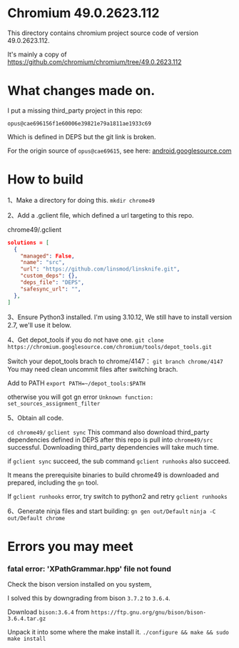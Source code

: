 # Chromium 49.0.2623.112

This directory contains chromium project source code of version 49.0.2623.112.

It's mainly a copy of https://github.com/chromium/chromium/tree/49.0.2623.112


# What changes made on.

I put a missing third_party project in this repo:

`opus@cae696156f1e60006e39821e79a1811ae1933c69`

Which is defined in DEPS but the git link is broken.

For the origin source of `opus@cae69615`,
see here: [android.googlesource.com](https://android.googlesource.com/platform/external/chromium_org/third_party/opus/src/+/3add326b8269bc061065676d63a610951c1329f0)

# How to build

1、Make a directory for doing this.
`mkdir chrome49` 

2、Add a .gclient file, which defined a url targeting to this repo.

chrome49/.gclient
```json
solutions = [
  {
    "managed": False,
    "name": "src",
    "url": "https://github.com/linsmod/linsknife.git",
    "custom_deps": {},
    "deps_file": "DEPS",
    "safesync_url": "",
  },
]
```

3、Ensure Python3 installed. I'm using 3.10.12,
We still have to install version 2.7, we'll use it below.


4、Get depot_tools if you do not have one.
`git clone https://chromium.googlesource.com/chromium/tools/depot_tools.git` 


Switch your depot_tools brach to chrome/4147：
`git branch chrome/4147`
You may need clean uncommit files after switching brach.

Add to PATH
`export PATH=~/depot_tools:$PATH`

otherwise you will got gn error 
`Unknown function: set_sources_assignment_filter`



5、Obtain all code.

 `cd chrome49/` 
 `gclient sync`
This command also download third_party dependencies defined in DEPS after this repo is pull into `chrome49/src` successful.
Downloading third_party dependencies will take much time.

if `gclient sync` succeed, the sub command `gclient runhooks` also succeed.


It means the prerequisite binaries to build chrome49 is downloaded and prepared, including the `gn` tool.

If `gclient runhooks` error, try switch to python2 and retry `gclient runhooks`

6、Generate ninja files and start building:
`gn gen out/Default`
`ninja -C out/Default chrome`

# Errors you may meet
### fatal error: 'XPathGrammar.hpp' file not found
Check the bison version installed on you system, 

I solved this by downgrading from bison `3.7.2` to `3.6.4`.

Download `bison:3.6.4` from `https://ftp.gnu.org/gnu/bison/bison-3.6.4.tar.gz`

Unpack it into some where the make install it.
`./configure && make && sudo make install`


